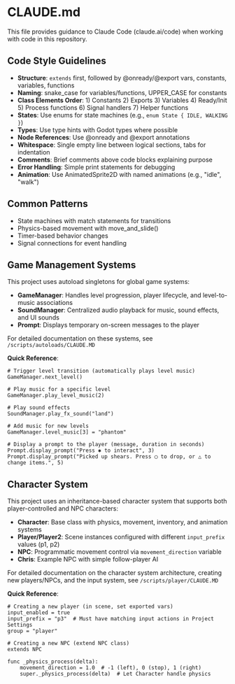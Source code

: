 # CLAUDE.md

This file provides guidance to Claude Code (claude.ai/code) when working with code in this repository.

## Code Style Guidelines
- **Structure**: `extends` first, followed by @onready/@export vars, constants, variables, functions
- **Naming**: snake_case for variables/functions, UPPER_CASE for constants
- **Class Elements Order**: 1) Constants 2) Exports 3) Variables 4) Ready/Init 5) Process functions 6) Signal handlers 7) Helper functions
- **States**: Use enums for state machines (e.g., `enum State { IDLE, WALKING }`)
- **Types**: Use type hints with Godot types where possible
- **Node References**: Use @onready and @export annotations
- **Whitespace**: Single empty line between logical sections, tabs for indentation
- **Comments**: Brief comments above code blocks explaining purpose
- **Error Handling**: Simple print statements for debugging
- **Animation**: Use AnimatedSprite2D with named animations (e.g., "idle", "walk")

## Common Patterns
- State machines with match statements for transitions
- Physics-based movement with move_and_slide()
- Timer-based behavior changes
- Signal connections for event handling

## Game Management Systems
This project uses autoload singletons for global game systems:
- **GameManager**: Handles level progression, player lifecycle, and level-to-music associations
- **SoundManager**: Centralized audio playback for music, sound effects, and UI sounds
- **Prompt**: Displays temporary on-screen messages to the player

For detailed documentation on these systems, see `/scripts/autoloads/CLAUDE.MD`

**Quick Reference**:
```gdscript
# Trigger level transition (automatically plays level music)
GameManager.next_level()

# Play music for a specific level
GameManager.play_level_music(2)

# Play sound effects
SoundManager.play_fx_sound("land")

# Add music for new levels
GameManager.level_music[3] = "phantom"

# Display a prompt to the player (message, duration in seconds)
Prompt.display_prompt("Press ✱ to interact", 3)
Prompt.display_prompt("Picked up shears. Press ◯ to drop, or △ to change items.", 5)
```

## Character System
This project uses an inheritance-based character system that supports both player-controlled and NPC characters:
- **Character**: Base class with physics, movement, inventory, and animation systems
- **Player/Player2**: Scene instances configured with different `input_prefix` values (p1, p2)
- **NPC**: Programmatic movement control via `movement_direction` variable
- **Chris**: Example NPC with simple follow-player AI

For detailed documentation on the character system architecture, creating new players/NPCs, and the input system, see `/scripts/player/CLAUDE.MD`

**Quick Reference**:
```gdscript
# Creating a new player (in scene, set exported vars)
input_enabled = true
input_prefix = "p3"  # Must have matching input actions in Project Settings
group = "player"

# Creating a new NPC (extend NPC class)
extends NPC

func _physics_process(delta):
	movement_direction = 1.0  # -1 (left), 0 (stop), 1 (right)
	super._physics_process(delta)  # Let Character handle physics
```
